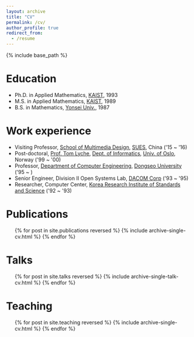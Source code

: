 ```yaml
---
layout: archive
title: "CV"
permalink: /cv/
author_profile: true
redirect_from:
  - /resume
---
```


{% include base_path %}

Education
======
* Ph.D. in Applied Mathematics, [KAIST](https://www.kaist.ac.kr/kr/), 1993
* M.S. in Applied Mathematics, [KAIST](https://www.kaist.ac.kr/kr/), 1989
* B.S. in Mathematics, [Yonsei Univ.](https://www.yonsei.ac.kr/sc/index.do), 1987
  

Work experience
======
* Visiting Professor, [School of Multimedia Design](https://iicd.sues.edu.cn/EN/main.htm), [SUES](https://www.sues.edu.cn/), China ('15 ~ '16)
* Post-doctoral, [Prof. Tom Lyche](https://www.mn.uio.no/math/english/people/aca/tom/index%283%29.html), [Dept. of Informatics](https://www.mn.uio.no/english/), [Univ. of Oslo](https://www.uio.no/english/), Norway ('99 ~ '00)
* Professor, [Department of Computer Engineering](https://uni.dongseo.ac.kr/computereng/), [Dongseo University](https://www.dongseo.ac.kr/kr/) ('95 ~ )
* Senior Engineer, Division II Open Systems Lab, [DACOM Corp](https://ko.wikipedia.org/wiki/LG%EB%8D%B0%EC%9D%B4%EC%BD%A4) ('93 ~ '95)
* Researcher, Computer Center, [Korea Research Institute of Standards and Science](https://www.kriss.re.kr/) ('92 ~ '93)
  

Publications
======
  <ul>{% for post in site.publications reversed %}
    {% include archive-single-cv.html %}
  {% endfor %}</ul>
  
  
Talks
======
  <ul>{% for post in site.talks reversed %}
    {% include archive-single-talk-cv.html  %}
  {% endfor %}</ul>
  

Teaching
======
  <ul>{% for post in site.teaching reversed %}
    {% include archive-single-cv.html %}
  {% endfor %}</ul>
  
  
  
